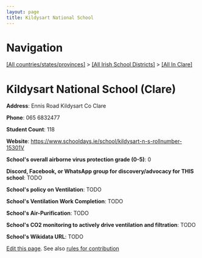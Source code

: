 ```yaml
---
layout: page
title: Kildysart National School
---
```

# Navigation

[[All countries/states/provinces]](../../..) > [[All Irish School Districts]](../..) > [[All In Clare]](..)

# Kildysart National School (Clare)

**Address**: Ennis Road Kildysart Co Clare

**Phone**: 065 6832477

**Student Count**: 118

**Website**: <https://www.schooldays.ie/school/kildysart-n-s-rollnumber-15301V>

**School's overall airborne virus protection grade (0-5)**: 0

**Discord, Facebook, or WhatsApp group for discovery/advocacy for THIS school**: TODO

**School's policy on Ventilation**: TODO

**School's Ventilation Work Completion**: TODO

**School's Air-Purification**: TODO

**School's CO2 monitoring to actively drive ventilation and filtration**: TODO

**School's Wikidata URL**: TODO


[Edit this page](https://github.com/ventilate-schools/Ireland/edit/main/./Clare/Kildysart_National_School.md). See also [rules for contribution](../../../contribution-rules/)